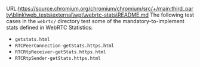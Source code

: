 URL:https://source.chromium.org/chromium/chromium/src/+/main:third_party\blink\web_tests\external\wpt\webrtc-stats\README.md
The following test cases in the `webrtc/` directory test some of the mandatory-to-implement stats defined in WebRTC Statistics:

* `getstats.html`
* `RTCPeerConnection-getStats.https.html`
* `RTCRtpReceiver-getStats.https.html`
* `RTCRtpSender-getStats.https.html`
